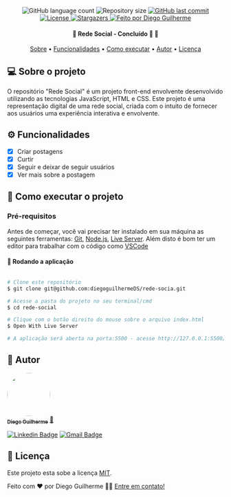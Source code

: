 <p align="center">
  <img alt="GitHub language count" src="https://img.shields.io/github/languages/count/diegoguilhermeDS/rede-socia?color=%2304D361">

  <img alt="Repository size" src="https://img.shields.io/github/repo-size/diegoguilhermeDS/rede-socia">

  <a href="https://github.com/diegoguilhermeDS/rede-socia/commits/master">
    <img alt="GitHub last commit" src="https://img.shields.io/github/last-commit/diegoguilhermeDS/rede-socia">
  </a>
  
  <a href="https://github.com/diegoguilhermeDS/rede-socia/blob/main/LICENSE">
    <img alt="License" src="https://img.shields.io/badge/license-MIT-brightgreen">
  </a>
   
   <a href="https://github.com/diegoguilhermeDS/rede-socia/stargazers">
    <img alt="Stargazers" src="https://img.shields.io/github/stars/diegoguilhermeDS/rede-socia?style=social">
  </a>

  <a href="https://github.com/diegoguilhermeDS">
    <img alt="Feito por Diego Guilherme" src="https://img.shields.io/badge/feito%20por-DiegoGuilherme-%237519C1">
  </a>
</p>

<h4 align="center"> 
	🚧  Rede Social - Concluído 🚀 🚧
</h4>

<p align="center">
 <a href="#-sobre-o-projeto">Sobre</a> •
 <a href="#-funcionalidades">Funcionalidades</a> •
 <a href="#-como-executar-o-projeto">Como executar</a> •  
 <a href="#-autor">Autor</a> • 
 <a href="#user-content--licença">Licença</a>
</p>

## 💻 Sobre o projeto
O repositório "Rede Social" é um projeto front-end envolvente desenvolvido utilizando as tecnologias JavaScript, HTML e CSS. Este projeto é uma representação digital de uma rede social, criada com o intuito de fornecer aos usuários uma experiência interativa e envolvente.

## ⚙️ Funcionalidades

- [x] Criar postagens
- [x] Curtir
- [x] Seguir e deixar de seguir usuários
- [x] Ver mais sobre a postagem

## 🚀 Como executar o projeto

### Pré-requisitos

Antes de começar, você vai precisar ter instalado em sua máquina as seguintes ferramentas:
[Git](https://git-scm.com), [Node.js](https://nodejs.org/en/), [Live Server](https://marketplace.visualstudio.com/items?itemName=ritwickdey.LiveServer). 
Além disto é bom ter um editor para trabalhar com o código como [VSCode](https://code.visualstudio.com/)

#### 🧭 Rodando a aplicação

```bash

# Clone este repositório
$ git clone git@github.com:diegoguilhermeDS/rede-socia.git

# Acesse a pasta do projeto no seu terminal/cmd
$ cd rede-social

# Clique com o botão direito do mouse sobre o arquivo index.html
$ Open With Live Server

# A aplicação será aberta na porta:5500 - acesse http://127.0.0.1:5500/index.html

```

## 🦸 Autor

<a href="https://github.com/diegoguilhermeDS">
 <img style="border-radius: 50%;" src="https://avatars.githubusercontent.com/u/110187246?v=4" width="100px;" alt=""/>
 <br />
 <sub><b>Diego Guilherme</b></sub></a> <a href="https://github.com/diegoguilhermeDS" title="Github">🚀</a>
 <br />

[![Linkedin Badge](https://img.shields.io/badge/-Diego-blue?style=flat-square&logo=Linkedin&logoColor=white&link=https://www.linkedin.com/in/diegoguilhermeds/)](https://www.linkedin.com/in/diegoguilhermeds/) 
[![Gmail Badge](https://img.shields.io/badge/-diegoguilherme752@gmail.com-c14438?style=flat-square&logo=Gmail&logoColor=white&link=mailto:diegoguilherme752@gmail.com)](mailto:diegoguilherme752@gmail.com)


## 📝 Licença
Este projeto esta sobe a licença [MIT](./LICENSE).

Feito com ❤️ por Diego Guilherme 👋🏽 [Entre em contato!](https://www.linkedin.com/in/diegoguilhermeds/)


